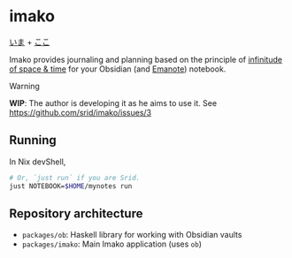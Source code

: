 # imako

[いま](https://en.wiktionary.org/wiki/%E3%81%84%E3%81%BE) + [ここ](https://en.wiktionary.org/wiki/%E3%81%93%E3%81%93)

Imako provides journaling and planning based on the principle of [infinitude of space & time](https://srid.ca/this-moment) for your Obsidian (and [Emanote](https://emanote.srid.ca/)) notebook.

> [!warning]
> **WIP**: The author is developing it as he aims to use it. See https://github.com/srid/imako/issues/3

## Running

In Nix devShell,

```sh
# Or, `just run` if you are Srid.
just NOTEBOOK=$HOME/mynotes run
```

## Repository architecture

- `packages/ob`: Haskell library for working with Obsidian vaults
- `packages/imako`: Main Imako application (uses `ob`)
